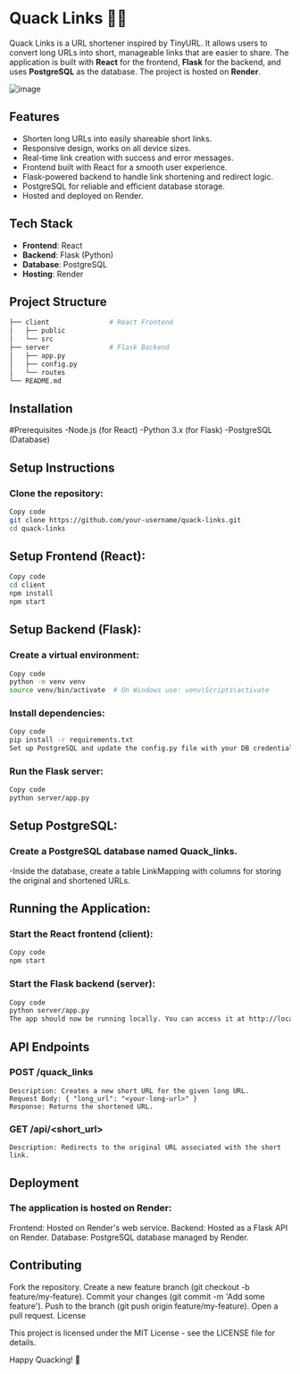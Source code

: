 # Quack Links 🦆🔗

Quack Links is a URL shortener inspired by TinyURL. It allows users to convert long URLs into short, manageable links that are easier to share. The application is built with **React** for the frontend, **Flask** for the backend, and uses **PostgreSQL** as the database. The project is hosted on **Render**.

![image](https://github.com/user-attachments/assets/)

## Features

- Shorten long URLs into easily shareable short links.
- Responsive design, works on all device sizes.
- Real-time link creation with success and error messages.
- Frontend built with React for a smooth user experience.
- Flask-powered backend to handle link shortening and redirect logic.
- PostgreSQL for reliable and efficient database storage.
- Hosted and deployed on Render.

## Tech Stack

- **Frontend**: React
- **Backend**: Flask (Python)
- **Database**: PostgreSQL
- **Hosting**: Render

## Project Structure

```bash
├── client               # React Frontend
│   ├── public
│   └── src
├── server               # Flask Backend
│   ├── app.py
│   ├── config.py
│   └── routes
└── README.md
```

## Installation

#Prerequisites
-Node.js (for React)
-Python 3.x (for Flask)
-PostgreSQL (Database)

## Setup Instructions

### Clone the repository:

```bash
Copy code
git clone https://github.com/your-username/quack-links.git
cd quack-links
```

## Setup Frontend (React):

```bash
Copy code
cd client
npm install
npm start
```
## Setup Backend (Flask):

### Create a virtual environment:

```bash
Copy code
python -m venv venv
source venv/bin/activate  # On Windows use: venv\Scripts\activate
```
### Install dependencies:
```bash
Copy code
pip install -r requirements.txt
Set up PostgreSQL and update the config.py file with your DB credentials.
```
### Run the Flask server:

```bash
Copy code
python server/app.py
```
## Setup PostgreSQL:

### Create a PostgreSQL database named Quack_links.

-Inside the database, create a table LinkMapping with columns for storing the original and shortened URLs.

## Running the Application:

### Start the React frontend (client):

```bash
Copy code
npm start
```
### Start the Flask backend (server):

```bash
Copy code
python server/app.py
The app should now be running locally. You can access it at http://localhost:3000.
```
## API Endpoints

### POST /quack_links
```
Description: Creates a new short URL for the given long URL.
Request Body: { "long_url": "<your-long-url>" }
Response: Returns the shortened URL.
```
### GET /api/<short_url>

```
Description: Redirects to the original URL associated with the short link.
```

## Deployment

### The application is hosted on Render:

Frontend: Hosted on Render's web service.
Backend: Hosted as a Flask API on Render.
Database: PostgreSQL database managed by Render.

## Contributing

Fork the repository.
Create a new feature branch (git checkout -b feature/my-feature).
Commit your changes (git commit -m 'Add some feature').
Push to the branch (git push origin feature/my-feature).
Open a pull request.
License

This project is licensed under the MIT License - see the LICENSE file for details.

Happy Quacking! 🦆
